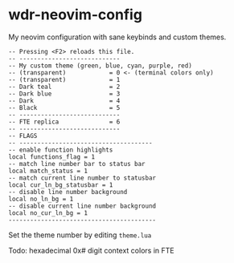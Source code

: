 # wdr-neovim-config
My neovim configuration with sane keybinds and custom themes.

```    
-- Pressing <F2> reloads this file.
-- ----------------------------
-- My custom theme (green, blue, cyan, purple, red)
-- (transparent)            = 0 <- (terminal colors only)
-- (transparent)            = 1
-- Dark teal                = 2
-- Dark blue                = 3
-- Dark                     = 4
-- Black                    = 5
-- ----------------------------
-- FTE replica              = 6
-- ----------------------------
-- FLAGS
-- -------------------------------------
-- enable function highlights
local functions_flag = 1
-- match line number bar to status bar
local match_status = 1
-- match current line number to statusbar
local cur_ln_bg_statusbar = 1
-- disable line number background
local no_ln_bg = 1
-- disable current line number background
local no_cur_ln_bg = 1
-----------------------------------------
```
Set the theme number by editing ```theme.lua```

Todo: hexadecimal 0x# digit context colors in FTE
